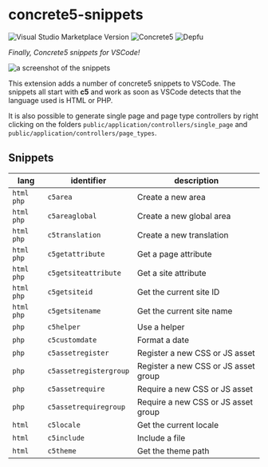 # concrete5-snippets

![Visual Studio Marketplace Version](https://img.shields.io/visual-studio-marketplace/v/c5snippets.concrete5-snippets?style=flat-square)
![Concrete5](https://img.shields.io/badge/concrete5-8.5.5-informational?style=flat-square)
![Depfu](https://img.shields.io/depfu/puka-tchou/c5_snippets?style=flat-square)

_Finally, Concrete5 snippets for VSCode!_

![a screenshot of the snippets](images/demo.png)

This extension adds a number of concrete5 snippets to VSCode. The snippets all start with **c5** and work as soon as VSCode detects that the language used is HTML or PHP.

It is also possible to generate single page and page type controllers by right clicking on the folders `public/application/controllers/single_page` and `public/application/controllers/page_types`.

## Snippets

| lang         | identifier             | description                          |
| ------------ | ---------------------- | ------------------------------------ |
| `html` `php` | `c5area`               | Create a new area                    |
| `html` `php` | `c5areaglobal`         | Create a new global area             |
| `html` `php` | `c5translation`        | Create a new translation             |
| `html` `php` | `c5getattribute`       | Get a page attribute                 |
| `html` `php` | `c5getsiteattribute`   | Get a site attribute                 |
| `html` `php` | `c5getsiteid`          | Get the current site ID              |
| `html` `php` | `c5getsitename`        | Get the current site name            |
| `php`        | `c5helper`             | Use a helper                         |
| `php`        | `c5customdate`         | Format a date                        |
| `php`        | `c5assetregister`      | Register a new CSS or JS asset       |
| `php`        | `c5assetregistergroup` | Register a new CSS or JS asset group |
| `php`        | `c5assetrequire`       | Require a new CSS or JS asset        |
| `php`        | `c5assetrequiregroup`  | Require a new CSS or JS asset group  |
| `html`       | `c5locale`             | Get the current locale               |
| `html`       | `c5include`            | Include a file                       |
| `html`       | `c5theme`              | Get the theme path                   |
